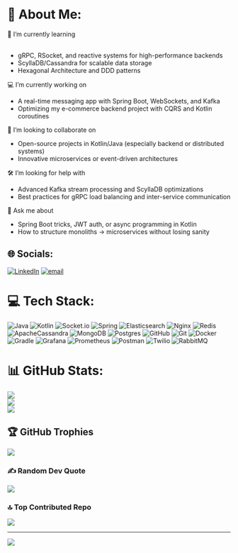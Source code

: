 # 💫 About Me:
🌱 I’m currently learning<br><br>    
* gRPC, RSocket, and reactive systems for high-performance backends    
* ScyllaDB/Cassandra for scalable data storage    
* Hexagonal Architecture and DDD patterns

💻 I’m currently working on    
* A real-time messaging app with Spring Boot, WebSockets, and Kafka    
* Optimizing my e-commerce backend project with CQRS and Kotlin coroutines    

🤝 I’m looking to collaborate on    
* Open-source projects in Kotlin/Java (especially backend or distributed systems)    
* Innovative microservices or event-driven architectures    

🛠 I’m looking for help with    
* Advanced Kafka stream processing and ScyllaDB optimizations    
* Best practices for gRPC load balancing and inter-service communication    

💬 Ask me about    
* Spring Boot tricks, JWT auth, or async programming in Kotlin    
* How to structure monoliths → microservices without losing sanity


## 🌐 Socials:
[![LinkedIn](https://img.shields.io/badge/LinkedIn-%230077B5.svg?logo=linkedin&logoColor=white)](https://linkedin.com/in/rishabh-saraswat-669414294) [![email](https://img.shields.io/badge/Email-D14836?logo=gmail&logoColor=white)](mailto:rishabhsaraswat17@gmail.com) 

# 💻 Tech Stack:
![Java](https://img.shields.io/badge/java-%23ED8B00.svg?style=for-the-badge&logo=openjdk&logoColor=white) ![Kotlin](https://img.shields.io/badge/kotlin-%237F52FF.svg?style=for-the-badge&logo=kotlin&logoColor=white) ![Socket.io](https://img.shields.io/badge/Socket.io-black?style=for-the-badge&logo=socket.io&badgeColor=010101) ![Spring](https://img.shields.io/badge/spring-%236DB33F.svg?style=for-the-badge&logo=spring&logoColor=white) ![Elasticsearch](https://img.shields.io/badge/elasticsearch-%230377CC.svg?style=for-the-badge&logo=elasticsearch&logoColor=white) ![Nginx](https://img.shields.io/badge/nginx-%23009639.svg?style=for-the-badge&logo=nginx&logoColor=white) ![Redis](https://img.shields.io/badge/redis-%23DD0031.svg?style=for-the-badge&logo=redis&logoColor=white) ![ApacheCassandra](https://img.shields.io/badge/cassandra-%231287B1.svg?style=for-the-badge&logo=apache-cassandra&logoColor=white) ![MongoDB](https://img.shields.io/badge/MongoDB-%234ea94b.svg?style=for-the-badge&logo=mongodb&logoColor=white) ![Postgres](https://img.shields.io/badge/postgres-%23316192.svg?style=for-the-badge&logo=postgresql&logoColor=white) ![GitHub](https://img.shields.io/badge/github-%23121011.svg?style=for-the-badge&logo=github&logoColor=white) ![Git](https://img.shields.io/badge/git-%23F05033.svg?style=for-the-badge&logo=git&logoColor=white) ![Docker](https://img.shields.io/badge/docker-%230db7ed.svg?style=for-the-badge&logo=docker&logoColor=white) ![Gradle](https://img.shields.io/badge/Gradle-02303A.svg?style=for-the-badge&logo=Gradle&logoColor=white) ![Grafana](https://img.shields.io/badge/grafana-%23F46800.svg?style=for-the-badge&logo=grafana&logoColor=white) ![Prometheus](https://img.shields.io/badge/Prometheus-E6522C?style=for-the-badge&logo=Prometheus&logoColor=white) ![Postman](https://img.shields.io/badge/Postman-FF6C37?style=for-the-badge&logo=postman&logoColor=white) ![Twilio](https://img.shields.io/badge/Twilio-F22F46?style=for-the-badge&logo=Twilio&logoColor=white) ![RabbitMQ](https://img.shields.io/badge/rabbitmq-FF6600?style=for-the-badge&logo=rabbitmq&logoColor=white)
# 📊 GitHub Stats:
![](https://github-readme-stats.vercel.app/api?username=omniCoder77&theme=dark&hide_border=false&include_all_commits=false&count_private=false)<br/>
![](https://nirzak-streak-stats.vercel.app/?user=omniCoder77&theme=dark&hide_border=false)<br/>
![](https://github-readme-stats.vercel.app/api/top-langs/?username=omniCoder77&theme=dark&hide_border=false&include_all_commits=false&count_private=false&layout=compact)

## 🏆 GitHub Trophies
![](https://github-profile-trophy.vercel.app/?username=omniCoder77&theme=radical&no-frame=false&no-bg=false&margin-w=4)

### ✍️ Random Dev Quote
![](https://quotes-github-readme.vercel.app/api?type=horizontal&theme=radical)

### 🔝 Top Contributed Repo
![](https://github-contributor-stats.vercel.app/api?username=omniCoder77&limit=5&theme=dark&combine_all_yearly_contributions=true)

---
[![](https://visitcount.itsvg.in/api?id=omniCoder77&icon=0&color=0)](https://visitcount.itsvg.in)

<!-- Proudly created with GPRM ( https://gprm.itsvg.in ) -->
